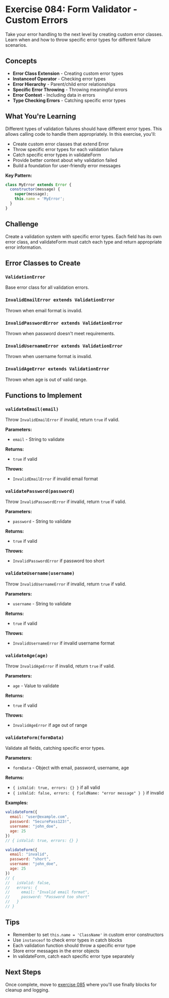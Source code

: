 # Exercise 084: Form Validator - Custom Errors

Take your error handling to the next level by creating custom error classes. Learn when and how to throw specific error types for different failure scenarios.

## Concepts

- **Error Class Extension** - Creating custom error types
- **Instanceof Operator** - Checking error types
- **Error Hierarchy** - Parent/child error relationships
- **Specific Error Throwing** - Throwing meaningful errors
- **Error Context** - Including data in errors
- **Type Checking Errors** - Catching specific error types

## What You're Learning

Different types of validation failures should have different error types. This allows calling code to handle them appropriately. In this exercise, you'll:
- Create custom error classes that extend Error
- Throw specific error types for each validation failure
- Catch specific error types in validateForm
- Provide better context about why validation failed
- Build a foundation for user-friendly error messages

**Key Pattern:**
```javascript
class MyError extends Error {
  constructor(message) {
    super(message);
    this.name = 'MyError';
  }
}
```

## Challenge

Create a validation system with specific error types. Each field has its own error class, and validateForm must catch each type and return appropriate error information.

## Error Classes to Create

### `ValidationError`
Base error class for all validation errors.

### `InvalidEmailError extends ValidationError`
Thrown when email format is invalid.

### `InvalidPasswordError extends ValidationError`
Thrown when password doesn't meet requirements.

### `InvalidUsernameError extends ValidationError`
Thrown when username format is invalid.

### `InvalidAgeError extends ValidationError`
Thrown when age is out of valid range.

## Functions to Implement

### `validateEmail(email)`
Throw `InvalidEmailError` if invalid, return `true` if valid.

**Parameters:**
- `email` - String to validate

**Returns:**
- `true` if valid

**Throws:**
- `InvalidEmailError` if invalid email format

### `validatePassword(password)`
Throw `InvalidPasswordError` if invalid, return `true` if valid.

**Parameters:**
- `password` - String to validate

**Returns:**
- `true` if valid

**Throws:**
- `InvalidPasswordError` if password too short

### `validateUsername(username)`
Throw `InvalidUsernameError` if invalid, return `true` if valid.

**Parameters:**
- `username` - String to validate

**Returns:**
- `true` if valid

**Throws:**
- `InvalidUsernameError` if invalid username format

### `validateAge(age)`
Throw `InvalidAgeError` if invalid, return `true` if valid.

**Parameters:**
- `age` - Value to validate

**Returns:**
- `true` if valid

**Throws:**
- `InvalidAgeError` if age out of range

### `validateForm(formData)`
Validate all fields, catching specific error types.

**Parameters:**
- `formData` - Object with email, password, username, age

**Returns:**
- `{ isValid: true, errors: {} }` if all valid
- `{ isValid: false, errors: { fieldName: "error message" } }` if invalid

**Examples:**
```javascript
validateForm({
  email: "user@example.com",
  password: "SecurePass123!",
  username: "john_doe",
  age: 25
})
// { isValid: true, errors: {} }

validateForm({
  email: "invalid",
  password: "short",
  username: "john_doe",
  age: 25
})
// {
//   isValid: false,
//   errors: {
//     email: "Invalid email format",
//     password: "Password too short"
//   }
// }
```

## Tips

- Remember to set `this.name = 'ClassName'` in custom error constructors
- Use `instanceof` to check error types in catch blocks
- Each validation function should throw a specific error type
- Store error messages in the error objects
- In validateForm, catch each specific error type separately

## Next Steps

Once complete, move to [exercise 085](../085-validator-finally) where you'll use finally blocks for cleanup and logging.
